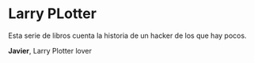 # Larry PLotter
Esta serie de libros cuenta la historia de un hacker de los que 
hay pocos.

**Javier**, Larry Plotter lover
